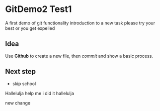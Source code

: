 # GitDemo2 Test1
A first demo of git functionality
introduction to a new task 
please try your best or you get expelled

## Idea 
Use **Github** to create a new file, then *commit* and show a basic process.

## Next step
* skip school

Hallelulja
help me 
i did it hallelulja

new change
